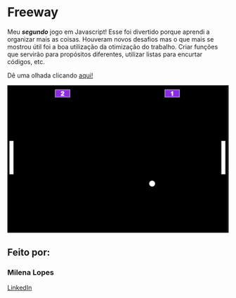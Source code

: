 # Freeway
Meu ***segundo*** jogo em Javascript! Esse foi divertido porque aprendi a organizar mais as coisas. Houveram novos desafios mas o que mais se mostrou útil foi a boa utilização da otimização do trabalho. Criar funções que servirão para propósitos diferentes, utilizar listas para encurtar códigos, etc.

Dê uma olhada clicando [aqui!](freeway-lime.vercel.app)

![image](https://github.com/nemilapoles/pinguepongue/blob/main/Untitled.png?raw=true)

## Feito por:
### **Milena Lopes**
[LinkedIn](https://www.linkedin.com/in/milena-lopes-87272825b/)
